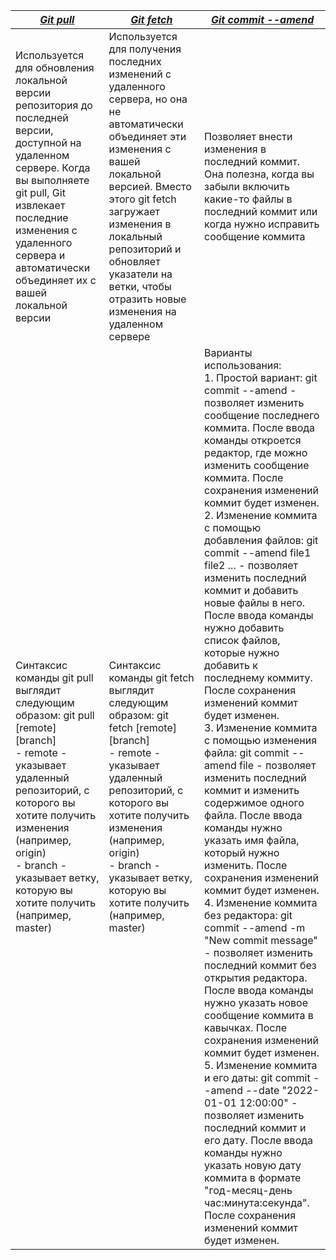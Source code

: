 |<u>***Git pull***</u>|<u>***Git fetch***</u>|<u>***Git commit --amend***</u>|
|---|-------|----|
|Используется для обновления локальной версии репозитория до последней версии, доступной на удаленном сервере. Когда вы выполняете git pull, Git извлекает последние изменения с удаленного сервера и автоматически объединяет их с вашей локальной версии|Используется для получения последних изменений с удаленного сервера, но она не автоматически объединяет эти изменения с вашей локальной версией. Вместо этого git fetch загружает изменения в локальный репозиторий и обновляет указатели на ветки, чтобы отразить новые изменения на удаленном сервере|Позволяет внести изменения в последний коммит. Она полезна, когда вы забыли включить какие-то файлы в последний коммит или когда нужно исправить сообщение коммита|
|Синтаксис команды git pull выглядит следующим образом: git pull [remote] [branch]<br>- remote - указывает удаленный репозиторий, с которого вы хотите получить изменения (например, origin)<br>- branch - указывает ветку, которую вы хотите получить (например, master)<br>|Синтаксис команды git fetch выглядит следующим образом: git fetch [remote] [branch]<br>- remote - указывает удаленный репозиторий, с которого вы хотите получить изменения (например, origin)<br>- branch - указывает ветку, которую вы хотите получить (например, master)<br>|Варианты использования:<br>1. Простой вариант: git commit --amend - позволяет изменить сообщение последнего коммита. После ввода команды откроется редактор, где можно изменить сообщение коммита. После сохранения изменений коммит будет изменен.<br>2. Изменение коммита с помощью добавления файлов: git commit --amend file1 file2 ... - позволяет изменить последний коммит и добавить новые файлы в него. После ввода команды нужно добавить список файлов, которые нужно добавить к последнему коммиту. После сохранения изменений коммит будет изменен.<br>3. Изменение коммита с помощью изменения файла: git commit --amend file - позволяет изменить последний коммит и изменить содержимое одного файла. После ввода команды нужно указать имя файла, который нужно изменить. После сохранения изменений коммит будет изменен.<br>4. Изменение коммита без редактора: git commit --amend -m "New commit message" - позволяет изменить последний коммит без открытия редактора. После ввода команды нужно указать новое сообщение коммита в кавычках. После сохранения изменений коммит будет изменен.<br>5. Изменение коммита и его даты: git commit --amend --date "2022-01-01 12:00:00" - позволяет изменить последний коммит и его дату. После ввода команды нужно указать новую дату коммита в формате "год-месяц-день час:минута:секунда". После сохранения изменений коммит будет изменен.|
